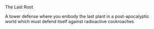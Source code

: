 The Last Root

A tower defense where you embody the last plant in a post-apocalyptic world which must defend itself against radioactive cockroaches

